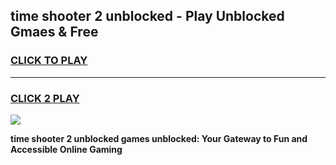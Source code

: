 
## time shooter 2 unblocked - Play Unblocked Gmaes & Free
<h3>
<a href="https://news.freeplayer.one?title=time_shooter_2_unblocked&ref=16F">CLICK TO PLAY</a></h3>
<hr>

<h3>
<a href="https://news.freeplayer.one?title=time_shooter_2_unblocked&ref=16F">CLICK 2 PLAY</a>
  
</h3>

<a href="https://news.freeplayer.one?title=time_shooter_2_unblocked&ref=16F/"><img src="https://clearcache.store/games.png"></a>


**time shooter 2 unblocked games unblocked: Your Gateway to Fun and Accessible Online Gaming**
